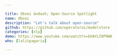 ```yaml
---

title: Obsei &ndash; Open-Source Spotlight
name: Obsei
description: "Let's talk about open-source"
github: https://github.com/operatorai/modelstore
categories: [nlp]
demo: https://www.youtube.com/watch?v=bhAYLI9P9W0
who: [lalitpagaria]

---
```

